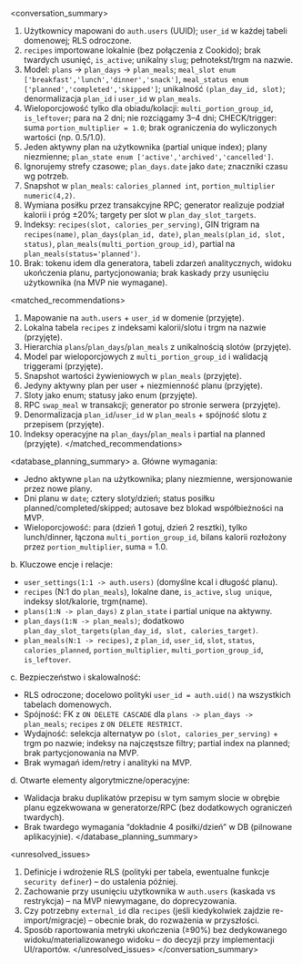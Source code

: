 <conversation_summary>
<decisions>
1. Użytkownicy mapowani do `auth.users` (UUID); `user_id` w każdej tabeli domenowej; RLS odroczone.
2. `recipes` importowane lokalnie (bez połączenia z Cookido); brak twardych usunięć, `is_active`; unikalny `slug`; pełnotekst/trgm na nazwie.
3. Model: `plans` → `plan_days` → `plan_meals`; `meal_slot enum ['breakfast','lunch','dinner','snack']`, `meal_status enum ['planned','completed','skipped']`; unikalność `(plan_day_id, slot)`; denormalizacja `plan_id` i `user_id` w `plan_meals`.
4. Wieloporcjowość tylko dla obiadu/kolacji: `multi_portion_group_id`, `is_leftover`; para na 2 dni; nie rozciągamy 3–4 dni; CHECK/trigger: suma `portion_multiplier = 1.0`; brak ograniczenia do wyliczonych wartości (np. 0.5/1.0).
5. Jeden aktywny plan na użytkownika (partial unique index); plany niezmienne; `plan_state enum ['active','archived','cancelled']`.
6. Ignorujemy strefy czasowe; `plan_days.date` jako `date`; znaczniki czasu wg potrzeb.
7. Snapshot w `plan_meals`: `calories_planned int`, `portion_multiplier numeric(4,2)`.
8. Wymiana posiłku przez transakcyjne RPC; generator realizuje podział kalorii i próg ±20%; targety per slot w `plan_day_slot_targets`.
9. Indeksy: `recipes(slot, calories_per_serving)`, GIN trigram na `recipes(name)`, `plan_days(plan_id, date)`, `plan_meals(plan_id, slot, status)`, `plan_meals(multi_portion_group_id)`, partial na `plan_meals(status='planned')`.
10. Brak: tokenu idem dla generatora, tabeli zdarzeń analitycznych, widoku ukończenia planu, partycjonowania; brak kaskady przy usunięciu użytkownika (na MVP nie wymagane).
</decisions>

<matched_recommendations>
1. Mapowanie na `auth.users` + `user_id` w domenie (przyjęte).
2. Lokalna tabela `recipes` z indeksami kalorii/slotu i trgm na nazwie (przyjęte).
3. Hierarchia `plans`/`plan_days`/`plan_meals` z unikalnością slotów (przyjęte).
4. Model par wieloporcjowych z `multi_portion_group_id` i walidacją triggerami (przyjęte).
5. Snapshot wartości żywieniowych w `plan_meals` (przyjęte).
6. Jedyny aktywny plan per user + niezmienność planu (przyjęte).
7. Sloty jako enum; statusy jako enum (przyjęte).
8. RPC `swap_meal` w transakcji; generator po stronie serwera (przyjęte).
9. Denormalizacja `plan_id`/`user_id` w `plan_meals` + spójność slotu z przepisem (przyjęte).
10. Indeksy operacyjne na `plan_days`/`plan_meals` i partial na planned (przyjęte).
</matched_recommendations>

<database_planning_summary>
a. Główne wymagania:
- Jedno aktywne `plan` na użytkownika; plany niezmienne, wersjonowanie przez nowe plany.
- Dni planu w `date`; cztery sloty/dzień; status posiłku planned/completed/skipped; autosave bez blokad współbieżności na MVP.
- Wieloporcjowość: para (dzień 1 gotuj, dzień 2 resztki), tylko lunch/dinner, łączona `multi_portion_group_id`, bilans kalorii rozłożony przez `portion_multiplier`, suma = 1.0.

b. Kluczowe encje i relacje:
- `user_settings(1:1 -> auth.users)` (domyślne kcal i długość planu).
- `recipes` (N:1 do `plan_meals`), lokalne dane, `is_active`, `slug unique`, indeksy slot/kalorie, trgm(name).
- `plans(1:N -> plan_days)` z `plan_state` i partial unique na aktywny.
- `plan_days(1:N -> plan_meals)`; dodatkowo `plan_day_slot_targets(plan_day_id, slot, calories_target)`.
- `plan_meals(N:1 -> recipes)`, z `plan_id`, `user_id`, `slot`, `status`, `calories_planned`, `portion_multiplier`, `multi_portion_group_id`, `is_leftover`.

c. Bezpieczeństwo i skalowalność:
- RLS odroczone; docelowo polityki `user_id = auth.uid()` na wszystkich tabelach domenowych.
- Spójność: FK z `ON DELETE CASCADE` dla `plans -> plan_days -> plan_meals`; `recipes` z `ON DELETE RESTRICT`.
- Wydajność: selekcja alternatyw po `(slot, calories_per_serving)` + trgm po nazwie; indeksy na najczęstsze filtry; partial index na planned; brak partycjonowania na MVP.
- Brak wymagań idem/retry i analityki na MVP.

d. Otwarte elementy algorytmiczne/operacyjne:
- Walidacja braku duplikatów przepisu w tym samym slocie w obrębie planu egzekwowana w generatorze/RPC (bez dodatkowych ograniczeń twardych).
- Brak twardego wymagania “dokładnie 4 posiłki/dzień” w DB (pilnowane aplikacyjnie).
</database_planning_summary>

<unresolved_issues>
1. Definicje i wdrożenie RLS (polityki per tabela, ewentualne funkcje `security definer`) – do ustalenia później.
2. Zachowanie przy usunięciu użytkownika w `auth.users` (kaskada vs restrykcja) – na MVP niewymagane, do doprecyzowania.
3. Czy potrzebny `external_id` dla `recipes` (jeśli kiedykolwiek zajdzie re-import/migracje) – obecnie brak, do rozważenia w przyszłości.
4. Sposób raportowania metryki ukończenia (≥90%) bez dedykowanego widoku/materializowanego widoku – do decyzji przy implementacji UI/raportów.
</unresolved_issues>
</conversation_summary>

